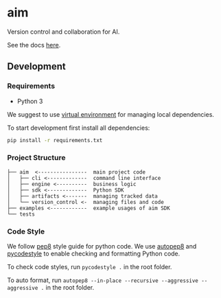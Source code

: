 # aim

Version control and collaboration for AI.

See the docs [here](https://docs.aimhub.io).

## Development

### Requirements

* Python 3

We suggest to use [virtual
environment](https://packaging.python.org/tutorials/installing-packages/#creating-virtual-environments) for managing local dependencies.

To start development first install all dependencies:

```bash
pip install -r requirements.txt
```

### Project Structure

```
├── aim  <----------------  main project code
│   ├── cli <-------------  command line interface
│   ├── engine <----------  business logic
│   ├── sdk <-------------  Python SDK
│   ├── artifacts <-------  managing tracked data
│   └── version_control <-  managing files and code
├── examples <------------  example usages of aim SDK
└── tests
```

### Code Style
We follow [pep8](https://www.python.org/dev/peps/pep-0008/) style guide for python code. We use [autopep8](https://pypi.org/project/autopep8/) and [pycodestyle](https://pypi.org/project/pycodestyle/) to enable checking and formatting Python code. 

To check code styles, run `pycodestyle .` in the root folder. 

To auto format, run `autopep8 --in-place --recursive --aggressive --aggressive .` in the root folder.